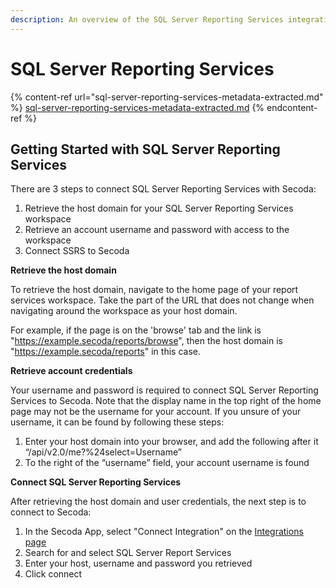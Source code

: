 ```yaml
---
description: An overview of the SQL Server Reporting Services integration with Secoda
---
```


# SQL Server Reporting Services

{% content-ref url="sql-server-reporting-services-metadata-extracted.md" %}
[sql-server-reporting-services-metadata-extracted.md](sql-server-reporting-services-metadata-extracted.md)
{% endcontent-ref %}

## Getting Started with SQL Server Reporting Services

There are 3 steps to connect SQL Server Reporting Services with Secoda:

1. Retrieve the host domain for your SQL Server Reporting Services workspace&#x20;
2. Retrieve an account username and password with access to the workspace
3. Connect SSRS to Secoda

**Retrieve the host domain**

To retrieve the host domain, navigate to the home page of your report services workspace. Take the part of the URL that does not change when navigating around the workspace as your host domain.

For example, if the page is on the 'browse' tab and the link is "https://example.secoda/reports/browse", then the host domain is "https://example.secoda/reports" in this case.

**Retrieve account credentials**

Your username and password is required to connect SQL Server Reporting Services to Secoda. Note that the display name in the top right of the home page may not be the username for your account. If you unsure of your username, it can be found by following these steps:

1. Enter your host domain into your browser, and add the following after it “/api/v2.0/me?%24select=Username”
2. To the right of the “username” field, your account username is found

**Connect SQL Server Reporting Services**

After retrieving the host domain and user credentials, the next step is to connect to Secoda:

1. In the Secoda App, select "Connect Integration" on the [Integrations page](https://app.secoda.co/integrations)
2. Search for and select SQL Server Report Services
3. Enter your host, username and password you retrieved
4. Click connect
